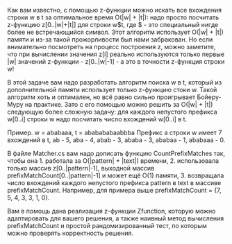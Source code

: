 ﻿Как вам известно, с помощью z-функции можно искать все вхождения строки w в t за оптимальное время O(|w| + |t|): 
надо просто посчитать z-функцию z[0..|w|+|t|] для строки w$t, где $ - это специальный нигде более не встречающийся 
символ. Этот алгоритм использует O(|w| + |t|) памяти и из-за такой прожорливости был нами забракован. Но если
внимательно посмотреть на процесс построения z, можно заметите, что при вычислении значения z[i] реально 
используются только первые |w| значений z-функции - z[0..|w|-1] - а это в точности z-функция строки w!

В этой задаче вам надо разработать алгоритм поиска w в t, который из дополнительной памяти использует только 
z-функцию стоки w. Такой алгоритм хоть и оптимален, но всё равно сильно проигрывает Бойеру-Муру на практике.
Зато с его помощью можно решить за O(|w| + |t|) следующую более сложную задачу: для каждого непустого 
префикса w[0..i] строки w надо посчитать число вхождений w[0..i] в t.

Пример. w = ababaaa, t = ababababaabbba
Префикс a строки w имеет 7 вхождений в t, ab - 5, aba - 4, abab - 3, ababa - 3, ababaa - 1, ababaaa - 0.

В файле Matcher.cs вам надо дописать функцию CountPrefixMatches так, чтобы она 
	1. работала за O(|pattern| + |text|) времени,
	2. использовала только массив z[0..|pattern|-1], выходной массив prefixMatchCount[0..|pattern|-1] 
	   и может ещё O(1) памяти,
	3. возвращала число вхождений каждого непустого префикса pattern в text в массиве prefixMatchCount. 
	   Например, для примера выше prefixMatchCount = {7, 5, 4, 3, 3, 1, 0}.

Вам в помощь дана реализация z-функции Zfunction, которую можно адаптировать для вашего решения, а также наивный
метод вычисления prefixMatchCount и простой рандомизированный тест, по которым можно проверять корректность решения.
